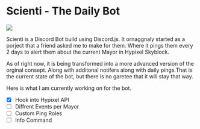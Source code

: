 # Scienti - The Daily Bot

![](https://cdn.discordapp.com/avatars/1261139259830829088/778eaae5975fd5240d565a90a573d20c?size=256)

Scienti is a Discord Bot build using Discord.js. It ornaggnaly started as a porject that a friend asked me to make for them. Where it pings them every 2 days to alert them about the current Mayor in Hypixel Skyblock.

As of right now, it is being transformed into a more advanced version of the orginal consept. Along with additonal notifers along with daily pings.That is the current state of the bot, but there is no garetee that it will stay that way. 

Here is what I am currently working on for the bot.

- [x] Hook into Hypixel API
- [ ] Diffrent Events per Mayor
- [ ] Custom Ping Roles
- [ ] Info Command

